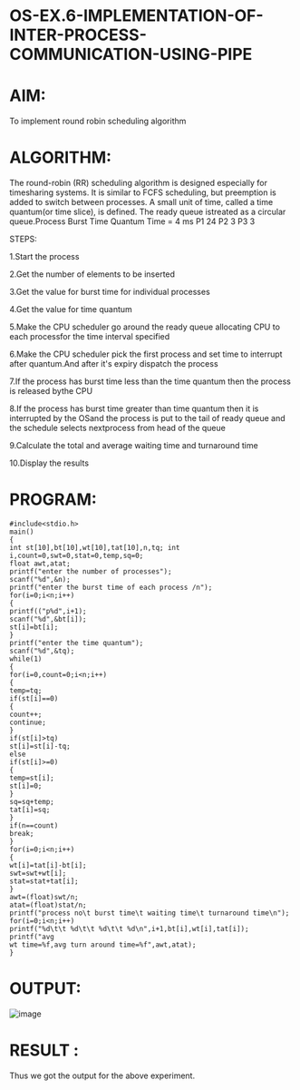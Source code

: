 # OS-EX.6-IMPLEMENTATION-OF-INTER-PROCESS-COMMUNICATION-USING-PIPE

# AIM:
To implement round robin scheduling algorithm

# ALGORITHM:
The round-robin (RR) scheduling algorithm is designed especially for timesharing systems. It is similar to FCFS scheduling, but preemption is added to switch between processes. A small unit of time, called a time quantum(or time slice), is defined. The ready queue istreated as a circular queue.Process Burst Time Quantum Time = 4 ms P1 24 P2 3 P3 3

STEPS:

1.Start the process

2.Get the number of elements to be inserted

3.Get the value for burst time for individual processes

4.Get the value for time quantum

5.Make the CPU scheduler go around the ready queue allocating CPU to each processfor the time interval specified

6.Make the CPU scheduler pick the first process and set time to interrupt after quantum.And after it's expiry dispatch the process

7.If the process has burst time less than the time quantum then the process is released bythe CPU

8.If the process has burst time greater than time quantum then it is interrupted by the OSand the process is put to the tail of ready queue and the schedule selects nextprocess from head of the queue

9.Calculate the total and average waiting time and turnaround time

10.Display the results

# PROGRAM:
```
#include<stdio.h>
main()
{
int st[10],bt[10],wt[10],tat[10],n,tq; int
i,count=0,swt=0,stat=0,temp,sq=0;
float awt,atat;
printf("enter the number of processes");
scanf("%d",&n);
printf("enter the burst time of each process /n");
for(i=0;i<n;i++)
{
printf(("p%d",i+1);
scanf("%d",&bt[i]);
st[i]=bt[i];
}
printf("enter the time quantum");
scanf("%d",&tq);
while(1)
{
for(i=0,count=0;i<n;i++)
{
temp=tq;
if(st[i]==0)
{
count++;
continue;
}
if(st[i]>tq)
st[i]=st[i]-tq;
else
if(st[i]>=0)
{
temp=st[i];
st[i]=0;
}
sq=sq+temp;
tat[i]=sq;
}
if(n==count)
break;
}
for(i=0;i<n;i++)
{
wt[i]=tat[i]-bt[i];
swt=swt+wt[i];
stat=stat+tat[i];
}
awt=(float)swt/n;
atat=(float)stat/n;
printf("process no\t burst time\t waiting time\t turnaround time\n");
for(i=0;i<n;i++)
printf("%d\t\t %d\t\t %d\t\t %d\n",i+1,bt[i],wt[i],tat[i]); printf("avg
wt time=%f,avg turn around time=%f",awt,atat);
}
```

# OUTPUT:
![image](https://github.com/Thanikasreeb/OS-EX.6-IMPLEMENTATION-OF-INTER-PROCESS-COMMUNICATION-USING-PIPE/assets/119557910/52eb771d-ce1d-41ef-81f6-bbdb57be1874)

# RESULT :
Thus we got the output for the above experiment.
